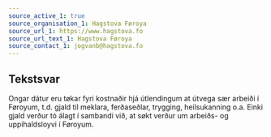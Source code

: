 ```yaml
---
source_active_1: true
source_organisation_1: Hagstova Føroya
source_url_1: https://www.hagstova.fo
source_url_text_1: Hagstova Føroya
source_contact_1: jogvanb@hagstova.fo
---
```

## Tekstsvar  
Ongar dátur eru tøkar fyri kostnaðir hjá útlendingum at útvega sær arbeiði í Føroyum, t.d. gjald til meklara, ferðaseðlar, trygging, heilsukanning o.a. Einki gjald verður tó álagt í sambandi við, at søkt verður um arbeiðs- og uppihaldsloyvi í Føroyum.

